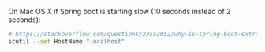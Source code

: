 On Mac OS X if Spring boot is starting slow (10 seconds instead of 2 seconds):
```bash
# https://stackoverflow.com/questions/23552052/why-is-spring-boot-extremely-slow-to-start-up-on-mac-osx-mavericks-10-9-2
scutil --set HostName "localhost"
```
